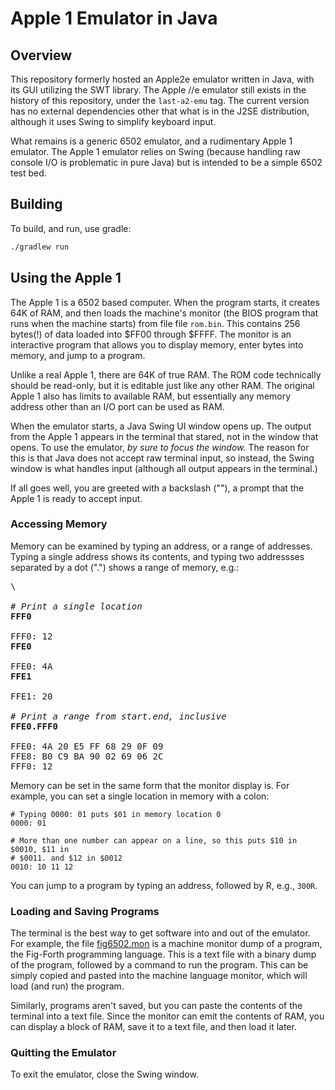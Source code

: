 # Apple 1 Emulator in Java

## Overview

This repository formerly hosted an Apple2e emulator written in Java, with its
GUI utilizing the SWT library. The Apple //e emulator still exists in the
history of this repository, under the `last-a2-emu` tag. The current version has
no external dependencies other that what is in the J2SE distribution, although
it uses Swing to simplify keyboard input.

What remains is a generic 6502 emulator, and a rudimentary Apple 1 emulator. The
Apple 1 emulator relies on Swing (because handling raw console I/O is
problematic in pure Java) but is intended to be a simple 6502 test bed.

## Building

To build, and run, use gradle:

```bash
./gradlew run
```

## Using the Apple 1

The Apple 1 is a 6502 based computer. When the program starts, it creates 64K of
RAM, and then loads the machine's monitor (the BIOS program that runs when the
machine starts) from file file `rom.bin`. This contains 256 bytes(!) of data
loaded into $FF00 through $FFFF. The monitor is an interactive program that
allows you to display memory, enter bytes into memory, and jump to a program.

Unlike a real Apple 1, there are 64K of true RAM. The ROM code technically
should be read-only, but it is editable just like any other RAM. The original
Apple 1 also has limits to available RAM, but essentially any memory address
other than an I/O port can be used as RAM.

When the emulator starts, a Java Swing UI window opens up. The output from
the Apple 1 appears in the terminal that stared, not in the window that opens.
To use the emulator, _by sure to focus the window._ The reason for this is that
Java does not accept raw terminal input, so instead, the Swing window is what
handles input (although all output appears in the terminal.)

If all goes well, you are greeted with a backslash ("\"), a prompt that the
Apple 1 is ready to accept input.

### Accessing Memory

Memory can be examined by typing an address, or a range of addresses. Typing a
single address shows its contents, and typing two addressses separated by a
dot (".") shows a range of memory, e.g.:

<pre>
\

<i># Print a single location</i>
<b>FFF0</b>

FFF0: 12
<b>FFE0</b>

FFE0: 4A
<b>FFE1</b>

FFE1: 20

<i># Print a range from start.end, inclusive</i>
<b>FFE0.FFF0</b>

FFE0: 4A 20 E5 FF 68 29 0F 09
FFE8: B0 C9 BA 90 02 69 06 2C
FFF0: 12
</pre>

Memory can be set in the same form that the monitor display is. For example, you
can set a single location in memory with a colon:

```
# Typing 0000: 01 puts $01 in memory location 0
0000: 01

# More than one number can appear on a line, so this puts $10 in $0010, $11 in
# $0011. and $12 in $0012
0010: 10 11 12
```

You can jump to a program by typing an address, followed by R, e.g., `300R`.

### Loading and Saving Programs

The terminal is the best way to get software into and out of the emulator. For
example, the file [fig6502.mon](software/fig6502.mon) is a machine monitor dump
of a program, the Fig-Forth programming language. This is a text file with a
binary dump of the program, followed by a command to run the program. This can
be simply copied and pasted into the machine language monitor, which will load
(and run) the program.

Similarly, programs aren't saved, but you can paste the contents of the terminal
into a text file. Since the monitor can emit the contents of RAM, you can
display a block of RAM, save it to a text file, and then load it later.

### Quitting the Emulator

To exit the emulator, close the Swing window.
